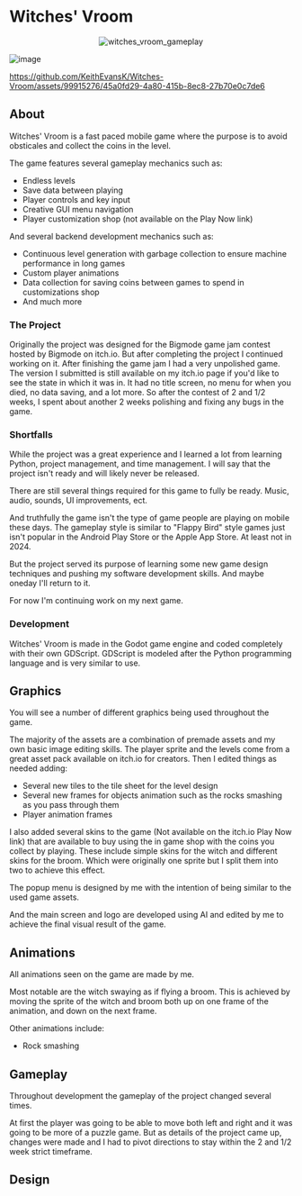 # Witches' Vroom
<div align="center">
  
![witches_vroom_gameplay](https://github.com/KeithEvansK/Witches-Vroom/assets/99915276/e21f4723-17c2-4490-aaf0-0a1e4b5555a4)

</div>

![image](https://github.com/KeithEvansK/Witches-Vroom/assets/99915276/a83b119a-7314-4d10-a053-da9b073f0646)








https://github.com/KeithEvansK/Witches-Vroom/assets/99915276/45a0fd29-4a80-415b-8ec8-27b70e0c7de6


## About
Witches' Vroom is a fast paced mobile game where the purpose is to avoid obsticales and collect the coins in the level. 

The game features several gameplay mechanics such as:
 - Endless levels
 - Save data between playing
 - Player controls and key input
 - Creative GUI menu navigation
 - Player customization shop (not available on the Play Now link)

And several backend development mechanics such as: 
 - Continuous level generation with garbage collection to ensure machine performance in long games
 - Custom player animations
 - Data collection for saving coins between games to spend in customizations shop
 - And much more

### The Project
Originally the project was designed for the Bigmode game jam contest hosted by Bigmode on itch.io. But after completing the project I continued working on it. 
After finishing the game jam I had a very unpolished game. The version I submitted is still available on my itch.io page if you'd like to see the state in which it was in. It had no title screen, no menu for when you died, no data saving, and a lot more. 
So after the contest of 2 and 1/2 weeks, I spent about another 2 weeks polishing and fixing any bugs in the game. 

### Shortfalls
While the project was a great experience and I learned a lot from learning Python, project management, and time management. I will say that the project isn't ready and will likely never be released. 

There are still several things required for this game to fully be ready. 
Music, audio, sounds, UI improvements, ect.

And truthfully the game isn't the type of game people are playing on mobile these days. The gameplay style is similar to "Flappy Bird" style games just isn't popular in the Android Play Store or the Apple App Store. At least not in 2024. 

But the project served its purpose of learning some new game design techniques and pushing my software development skills. And maybe oneday I'll return to it. 

For now I'm continuing work on my next game. 

### Development
Witches' Vroom is made in the Godot game engine and coded completely with their own GDScript. 
GDScript is modeled after the Python programming language and is very similar to use. 


## Graphics
You will see a number of different graphics being used throughout the game. 

The majority of the assets are a combination of premade assets and my own basic image editing skills. 
The player sprite and the levels come from a great asset pack available on itch.io for creators. 
Then I edited things as needed adding:
 - Several new tiles to the tile sheet for the level design
 - Several new frames for objects animation such as the rocks smashing as you pass through them
 - Player animation frames

I also added several skins to the game (Not available on the itch.io Play Now link) that are available to buy using the in game shop with the coins you collect by playing. 
These include simple skins for the witch and different skins for the broom. Which were originally one sprite but I split them into two to achieve this effect. 

The popup menu is designed by me with the intention of being similar to the used game assets. 

And the main screen and logo are developed using AI and edited by me to achieve the final visual result of the game. 

## Animations
All animations seen on the game are made by me. 

Most notable are the witch swaying as if flying a broom. 
This is achieved by moving the sprite of the witch and broom both up on one frame of the animation, and down on the next frame. 

Other animations include:
 - Rock smashing

## Gameplay
Throughout development the gameplay of the project changed several times. 

At first the player was going to be able to move both left and right and it was going to be more of a puzzle game. But as details of the project came up, changes were made and I had to pivot directions to stay within the 2 and 1/2 week strict timeframe. 

## Design

